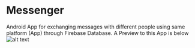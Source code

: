 # Messenger
Android App for exchanging messages with different people using same platform (App) through Firebase Database.
A Preview to this App is below
![alt text](https://github.com/SahilVerma0651/Messenger/blob/master/messenger.jpg)
